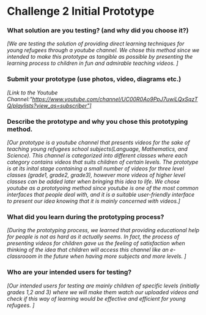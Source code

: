 # Challenge 2 Initial Prototype

### What solution are you testing? (and why did you choose it?)

*[We are testing the solution of providing direct learning techniques for young refugees through a youtube channel.
We chose this method since we intended to make this prototype as tangible as possible by presenting 
the learning process to children in fun and admirable teaching videos.  ]*

### Submit your prototype (use photos, video, diagrams etc.)

*[Link to the Youtube Channel:"https://www.youtube.com/channel/UC00R0Ao9PpJ7uwiLQxSqzTQ/playlists?view_as=subscriber"]*

### Describe the prototype and why you chose this prototyping method. 

*[Our prototype is a youtube channel that presents videos for the sake of teaching young refugees school subjects(Language, Mathematics, and Science). This
channel is categorized into different classes where each category contains videos that suits children of certain levels.
The prototype is at its inital stage containing a small number of videos for three level classes (grade1, grade2, grade3), however more videos
of higher level classes can be added later when bringing this idea to life.
We chose youtube as a prototyoing method since youtube is one of the most common interfaces that people deal with,
and it is a suitable user-friendly interface to present our idea knowing that it is mainly concerned with videos.]*

### What did you learn during the prototyping process?

*[During the prototyping process, we learned that providing educational help for people is not as hard as it actually seems. In fact, the process 
of presenting videos for children gave us the feeling of satisfaction when thinking of the idea that children will access this channel like an e-classrooom
in the future when having more subjects and more levels. ]*

### Who are your intended users for testing?

*[Our intended users for testing are mainly children of specific levels (initially grades 1,2 and 3) where we will make them watch 
our uploaded videos and check if this way of learning would be effective and efficient for young refugees. ]*
